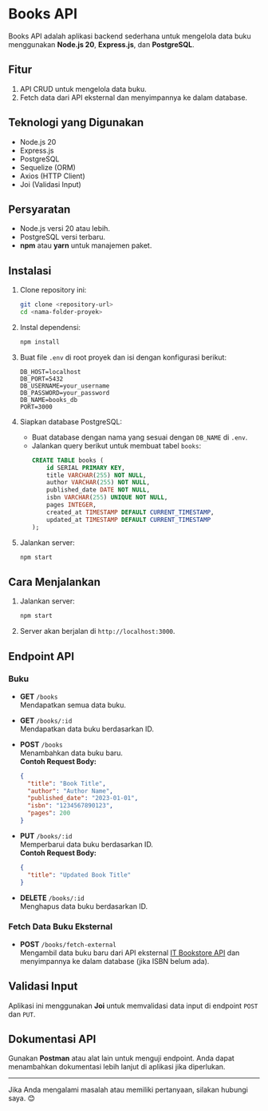 # Books API

Books API adalah aplikasi backend sederhana untuk mengelola data buku menggunakan **Node.js 20**, **Express.js**, dan **PostgreSQL**.

## Fitur
1. API CRUD untuk mengelola data buku.
2. Fetch data dari API eksternal dan menyimpannya ke dalam database.

## Teknologi yang Digunakan
- Node.js 20
- Express.js
- PostgreSQL
- Sequelize (ORM)
- Axios (HTTP Client)
- Joi (Validasi Input)

## Persyaratan
- Node.js versi 20 atau lebih.
- PostgreSQL versi terbaru.
- **npm** atau **yarn** untuk manajemen paket.

## Instalasi
1. Clone repository ini:
   ```bash
   git clone <repository-url>
   cd <nama-folder-proyek>
   ```

2. Instal dependensi:
   ```bash
   npm install
   ```

3. Buat file `.env` di root proyek dan isi dengan konfigurasi berikut:
   ```env
   DB_HOST=localhost
   DB_PORT=5432
   DB_USERNAME=your_username
   DB_PASSWORD=your_password
   DB_NAME=books_db
   PORT=3000
   ```

4. Siapkan database PostgreSQL:
   - Buat database dengan nama yang sesuai dengan `DB_NAME` di `.env`.
   - Jalankan query berikut untuk membuat tabel `books`:
     ```sql
     CREATE TABLE books (
         id SERIAL PRIMARY KEY,
         title VARCHAR(255) NOT NULL,
         author VARCHAR(255) NOT NULL,
         published_date DATE NOT NULL,
         isbn VARCHAR(255) UNIQUE NOT NULL,
         pages INTEGER,
         created_at TIMESTAMP DEFAULT CURRENT_TIMESTAMP,
         updated_at TIMESTAMP DEFAULT CURRENT_TIMESTAMP
     );
     ```

5. Jalankan server:
   ```bash
   npm start
   ```

## Cara Menjalankan
1. Jalankan server:
   ```bash
   npm start
   ```

2. Server akan berjalan di `http://localhost:3000`.

## Endpoint API
### Buku
- **GET** `/books`  
  Mendapatkan semua data buku.

- **GET** `/books/:id`  
  Mendapatkan data buku berdasarkan ID.

- **POST** `/books`  
  Menambahkan data buku baru.  
  **Contoh Request Body:**
  ```json
  {
    "title": "Book Title",
    "author": "Author Name",
    "published_date": "2023-01-01",
    "isbn": "1234567890123",
    "pages": 200
  }
  ```

- **PUT** `/books/:id`  
  Memperbarui data buku berdasarkan ID.  
  **Contoh Request Body:**
  ```json
  {
    "title": "Updated Book Title"
  }
  ```

- **DELETE** `/books/:id`  
  Menghapus data buku berdasarkan ID.

### Fetch Data Buku Eksternal
- **POST** `/books/fetch-external`  
  Mengambil data buku baru dari API eksternal [IT Bookstore API](https://api.itbook.store/1.0/new) dan menyimpannya ke dalam database (jika ISBN belum ada).

## Validasi Input
Aplikasi ini menggunakan **Joi** untuk memvalidasi data input di endpoint `POST` dan `PUT`.

## Dokumentasi API
Gunakan **Postman** atau alat lain untuk menguji endpoint. Anda dapat menambahkan dokumentasi lebih lanjut di aplikasi jika diperlukan.

---

Jika Anda mengalami masalah atau memiliki pertanyaan, silakan hubungi saya. 😊


